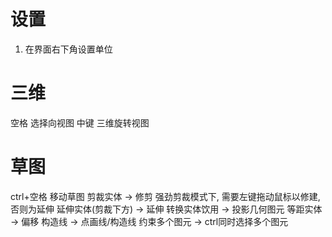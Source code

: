 # 设置
1. 在界面右下角设置单位
# 三维
空格 选择向视图
中键 三维旋转视图
# 草图
ctrl+空格 移动草图
剪裁实体 -> 修剪
强劲剪裁模式下, 需要左键拖动鼠标以修建, 否则为延伸
延伸实体(剪裁下方) -> 延伸
转换实体饮用 -> 投影几何图元
等距实体 -> 偏移
构造线 -> 点画线/构造线
约束多个图元 -> ctrl同时选择多个图元